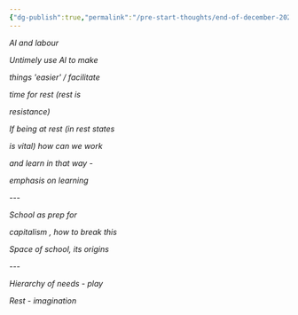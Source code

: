 ```yaml
---
{"dg-publish":true,"permalink":"/pre-start-thoughts/end-of-december-2023-phd-thoughts/"}
---
```


_Al and labour_

_Untimely use Al to make_

_things 'easier' / facilitate_

_time for rest (rest is_

_resistance)_

_If being at rest (in rest states_

_is vital) how can we work_

_and learn in that way -_

_emphasis on learning_

_---_

_School as prep for_

_capitalism , how to break this_

_Space of school, its origins_

_---_

_Hierarchy of needs - play_

_Rest - imagination_